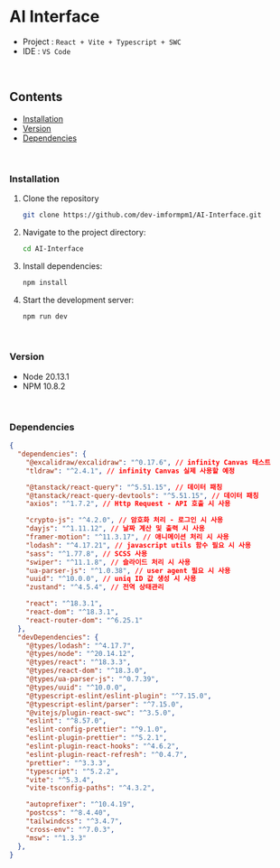 # AI Interface
- Project : `React + Vite + Typescript + SWC`
- IDE : `VS Code`

<br />

## Contents
- [Installation](#Installation)
- [Version](#Version)
- [Dependencies](#Dependencies)

<br />

### Installation
1. Clone the repository
    ```sh
    git clone https://github.com/dev-imformpm1/AI-Interface.git
    ```
2. Navigate to the project directory:
    ```sh
    cd AI-Interface
    ```
3. Install dependencies:
    ```sh
    npm install
    ```
4. Start the development server:
    ```sh
    npm run dev
    ```
<br />

### Version
- Node 20.13.1
- NPM 10.8.2

<br />

### Dependencies
```json
{
  "dependencies": { 
    "@excalidraw/excalidraw": "^0.17.6", // infinity Canvas 테스트
    "tldraw": "^2.4.1", // infinity Canvas 실제 사용할 예정

    "@tanstack/react-query": "^5.51.15", // 데이터 패칭
    "@tanstack/react-query-devtools": "^5.51.15", // 데이터 패칭
    "axios": "^1.7.2", // Http Request - API 호출 시 사용

    "crypto-js": "^4.2.0", // 암호화 처리 - 로그인 시 사용
    "dayjs": "^1.11.12", // 날짜 계산 및 출력 시 사용
    "framer-motion": "^11.3.17", // 애니메이션 처리 시 사용
    "lodash": "^4.17.21", // javascript utils 함수 필요 시 사용
    "sass": "^1.77.8", // SCSS 사용
    "swiper": "^11.1.8", // 슬라이드 처리 시 사용
    "ua-parser-js": "^1.0.38", // user agent 필요 시 사용
    "uuid": "^10.0.0", // uniq ID 값 생성 시 사용
    "zustand": "^4.5.4", // 전역 상태관리

    "react": "^18.3.1",
    "react-dom": "^18.3.1",
    "react-router-dom": "^6.25.1"
  },
  "devDependencies": {
    "@types/lodash": "^4.17.7",
    "@types/node": "^20.14.12",
    "@types/react": "^18.3.3",
    "@types/react-dom": "^18.3.0",
    "@types/ua-parser-js": "^0.7.39",
    "@types/uuid": "^10.0.0",
    "@typescript-eslint/eslint-plugin": "^7.15.0",
    "@typescript-eslint/parser": "^7.15.0",
    "@vitejs/plugin-react-swc": "^3.5.0",
    "eslint": "^8.57.0",
    "eslint-config-prettier": "^9.1.0",
    "eslint-plugin-prettier": "^5.2.1",
    "eslint-plugin-react-hooks": "^4.6.2",
    "eslint-plugin-react-refresh": "^0.4.7",
    "prettier": "^3.3.3",
    "typescript": "^5.2.2",
    "vite": "^5.3.4",
    "vite-tsconfig-paths": "^4.3.2",

    "autoprefixer": "^10.4.19",
    "postcss": "^8.4.40",
    "tailwindcss": "^3.4.7",
    "cross-env": "^7.0.3",
    "msw": "^1.3.3"
  },
}
```